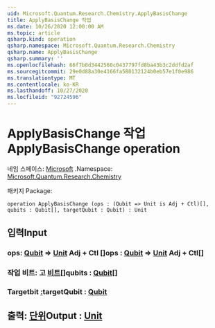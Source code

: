 ```yaml
---
uid: Microsoft.Quantum.Research.Chemistry.ApplyBasisChange
title: ApplyBasisChange 작업
ms.date: 10/26/2020 12:00:00 AM
ms.topic: article
qsharp.kind: operation
qsharp.namespace: Microsoft.Quantum.Research.Chemistry
qsharp.name: ApplyBasisChange
qsharp.summary: ''
ms.openlocfilehash: 66f7b8d3442560c0437797fd8ba43b3c2ddfd2af
ms.sourcegitcommit: 29e0d88a30e4166fa580132124b0eb57e1f0e986
ms.translationtype: MT
ms.contentlocale: ko-KR
ms.lasthandoff: 10/27/2020
ms.locfileid: "92724596"
---
```

# <a name="applybasischange-operation"></a><span data-ttu-id="0d9bb-102">ApplyBasisChange 작업</span><span class="sxs-lookup"><span data-stu-id="0d9bb-102">ApplyBasisChange operation</span></span>

<span data-ttu-id="0d9bb-103">네임 스페이스: [Microsoft](xref:Microsoft.Quantum.Research.Chemistry) .</span><span class="sxs-lookup"><span data-stu-id="0d9bb-103">Namespace: [Microsoft.Quantum.Research.Chemistry](xref:Microsoft.Quantum.Research.Chemistry)</span></span>

<span data-ttu-id="0d9bb-104">패키지 [](https://nuget.org/packages/)</span><span class="sxs-lookup"><span data-stu-id="0d9bb-104">Package: [](https://nuget.org/packages/)</span></span>




```qsharp
operation ApplyBasisChange (ops : (Qubit => Unit is Adj + Ctl)[], qubits : Qubit[], targetQubit : Qubit) : Unit
```


## <a name="input"></a><span data-ttu-id="0d9bb-105">입력</span><span class="sxs-lookup"><span data-stu-id="0d9bb-105">Input</span></span>

### <a name="ops--qubit--unit-adj--ctl"></a><span data-ttu-id="0d9bb-106">ops: [Qubit](xref:microsoft.quantum.lang-ref.qubit) => [Unit](xref:microsoft.quantum.lang-ref.unit) Adj + Ctl []</span><span class="sxs-lookup"><span data-stu-id="0d9bb-106">ops : [Qubit](xref:microsoft.quantum.lang-ref.qubit) => [Unit](xref:microsoft.quantum.lang-ref.unit) Adj + Ctl[]</span></span>




### <a name="qubits--qubit"></a><span data-ttu-id="0d9bb-107">작업 비트: 고 [비트](xref:microsoft.quantum.lang-ref.qubit)[]</span><span class="sxs-lookup"><span data-stu-id="0d9bb-107">qubits : [Qubit](xref:microsoft.quantum.lang-ref.qubit)[]</span></span>




### <a name="targetqubit--qubit"></a><span data-ttu-id="0d9bb-108">Targetbit [:](xref:microsoft.quantum.lang-ref.qubit)</span><span class="sxs-lookup"><span data-stu-id="0d9bb-108">targetQubit : [Qubit](xref:microsoft.quantum.lang-ref.qubit)</span></span>





## <a name="output--unit"></a><span data-ttu-id="0d9bb-109">출력: [단위](xref:microsoft.quantum.lang-ref.unit)</span><span class="sxs-lookup"><span data-stu-id="0d9bb-109">Output : [Unit](xref:microsoft.quantum.lang-ref.unit)</span></span>

